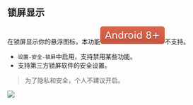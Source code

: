 ## 锁屏显示
在锁屏显示你的悬浮图标，本功能![](../assets/A8.svg)不支持。

* `设置-安全-锁屏`中启用，支持禁用某些功能。
* 支持第三方锁屏软件的安全设置。

>  为了隐私和安全，个人不建议开启。

![](http://ww1.sinaimg.cn/large/6b1dd0a7ly1fzr9il0ernj20u01hc4qp.jpg)

